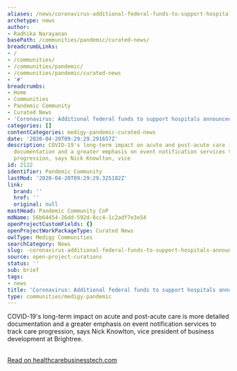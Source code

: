 ```yaml
---
aliases: /news/coronavirus-additional-federal-funds-to-support-hospitals-announced
archetype: news
author:
- Radhika Narayanan
basePath: /communities/pandemic/curated-news/
breadcrumbLinks:
- /
- /communities/
- /communities/pandemic/
- /communities/pandemic/curated-news
- '#'
breadcrumbs:
- Home
- Communities
- Pandemic Community
- Curated News
- 'Coronavirus: Additional federal funds to support hospitals announced'
categories: []
contentCategories: medigy-pandemic-curated-news
date: '2020-04-20T09:29:29.291657Z'
description: COVID-19's long-term impact on acute and post-acute care is more detailed
  documentation and a greater emphasis on event notification services to track care
  progression, says Nick Knowlton, vice
id: 2122
identifier: Pandemic Community
lastMod: '2020-04-20T09:29:29.325182Z'
link:
  brand: ''
  href: ''
  original: null
mastHead: Pandemic Community CoP
mdName: 56b64454-26dd-592d-8cc4-1c2adf7e3e54
openProjectCustomFields: {}
openProjectWorkPackageType: Curated News
owlType: Medigy Communities
searchCategory: News
slug: -coronavirus-additional-federal-funds-to-support-hospitals-announced
source: open-project-curations
status: ''
sub: brief
tags:
- news
title: 'Coronavirus: Additional federal funds to support hospitals announced'
type: communities/medigy-pandemic
---
```


<p>COVID-19's long-term impact on acute and post-acute care is more detailed documentation and a greater emphasis on event notification services to track care progression, says Nick Knowlton, vice president of business development at Brightree.</p><p><br><a href="http://www.healthcarebusinesstech.com/coronavirus-hospital-funds/">Read on healthcarebusinesstech.com</a></p>